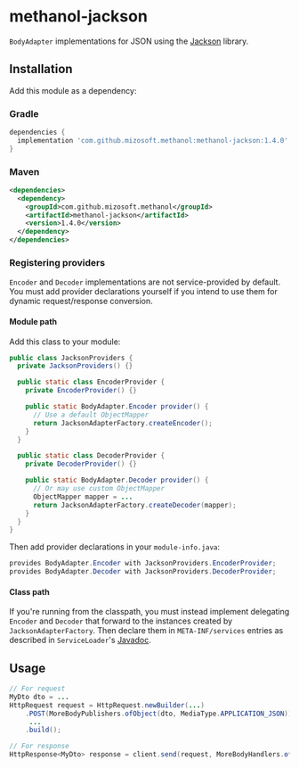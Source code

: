 # methanol-jackson

`BodyAdapter` implementations for JSON using the [Jackson][jackson_github] library.

## Installation

Add this module as a dependency:

### Gradle

```gradle
dependencies {
  implementation 'com.github.mizosoft.methanol:methanol-jackson:1.4.0'
}
```

### Maven

```xml
<dependencies>
  <dependency>
    <groupId>com.github.mizosoft.methanol</groupId>
    <artifactId>methanol-jackson</artifactId>
    <version>1.4.0</version>
  </dependency>
</dependencies>
```

### Registering providers

`Encoder` and `Decoder` implementations are not service-provided by default. You must add
provider declarations yourself if you intend to use them for dynamic request/response conversion.

#### Module path

Add this class to your module:

```java
public class JacksonProviders {
  private JacksonProviders() {}

  public static class EncoderProvider {
    private EncoderProvider() {}

    public static BodyAdapter.Encoder provider() {
      // Use a default ObjectMapper
      return JacksonAdapterFactory.createEncoder();
    }
  }

  public static class DecoderProvider {
    private DecoderProvider() {}

    public static BodyAdapter.Decoder provider() {
      // Or may use custom ObjectMapper
      ObjectMapper mapper = ...
      return JacksonAdapterFactory.createDecoder(mapper);
    }
  }
}
```

Then add provider declarations in your `module-info.java`:

```java
provides BodyAdapter.Encoder with JacksonProviders.EncoderProvider;
provides BodyAdapter.Decoder with JacksonProviders.DecoderProvider;
```

#### Class path

If you're running from the classpath, you must instead implement delegating `Encoder` and `Decoder`
that forward to the instances created by `JacksonAdapterFactory`. Then declare them in
`META-INF/services` entries as described in `ServiceLoader`'s [Javadoc][ServiceLoader].

## Usage

```java
// For request
MyDto dto = ...
HttpRequest request = HttpRequest.newBuilder(...)
    .POST(MoreBodyPublishers.ofObject(dto, MediaType.APPLICATION_JSON))
     ...
    .build();

// For response
HttpResponse<MyDto> response = client.send(request, MoreBodyHandlers.ofObject(MyDto.class));
```

[ServiceLoader]: https://docs.oracle.com/en/java/javase/11/docs/api/java.base/java/util/ServiceLoader.html
[jackson_github]: https://github.com/fasterXML/jackson
